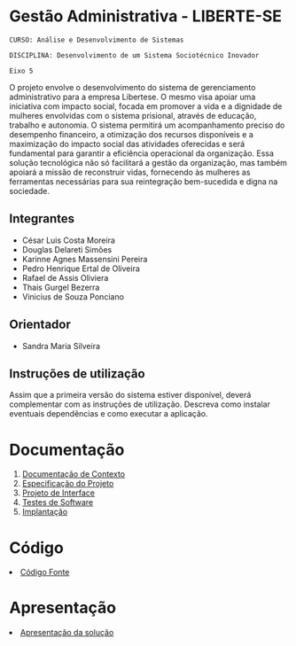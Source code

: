 # Gestão Administrativa - LIBERTE-SE

`CURSO: Análise e Desenvolvimento de Sistemas`

`DISCIPLINA: Desenvolvimento de um Sistema Sociotécnico Inovador`

`Eixo 5`

O projeto envolve o desenvolvimento do sistema de gerenciamento administrativo para a empresa Libertese. O mesmo visa apoiar uma iniciativa com impacto social, focada em promover a vida e a dignidade de mulheres envolvidas com o sistema prisional, através de educação, trabalho e autonomia. O sistema permitirá um acompanhamento preciso do desempenho financeiro, a otimização dos recursos disponíveis e a maximização do impacto social das atividades oferecidas e será fundamental para garantir a eficiência operacional da organização. Essa solução tecnológica não só facilitará a gestão da organização, mas também apoiará a missão de reconstruir vidas, fornecendo às mulheres as ferramentas necessárias para sua reintegração bem-sucedida e digna na sociedade.

## Integrantes

* César Luis Costa Moreira
* Douglas Delareti Simões
* Karinne Agnes Massensini Pereira
* Pedro Henrique Ertal de Oliveira
* Rafael de Assis Oliviera
* Thais Gurgel Bezerra
* Vinicius de Souza Ponciano

## Orientador

* Sandra Maria Silveira

## Instruções de utilização

Assim que a primeira versão do sistema estiver disponível, deverá complementar com as instruções de utilização. Descreva como instalar eventuais dependências e como executar a aplicação.

# Documentação

<ol>
<li><a href="docs/01-Documentação de Contexto.md"> Documentação de Contexto</a></li>
<li><a href="docs/02-Especificação do Projeto.md"> Especificação do Projeto</a></li>
<li><a href="docs/03-Projeto de Interface.md"> Projeto de Interface</a></li>
<li><a href="docs/04-Testes de Software.md"> Testes de Software</a></li>
<li><a href="docs/05-Implantação.md"> Implantação</a></li>
</ol>

# Código

<li><a href="src/README.md"> Código Fonte</a></li>

# Apresentação

<li><a href="presentation/README.md"> Apresentação da solução</a></li>
